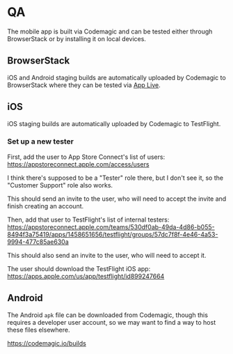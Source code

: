 # QA

The mobile app is built via Codemagic and can be tested either through BrowserStack
or by installing it on local devices.


## BrowserStack

iOS and Android staging builds are automatically uploaded by Codemagic to BrowserStack
where they can be tested via [App Live](https://app-live.browserstack.com/).


## iOS

iOS staging builds are automatically uploaded by Codemagic to TestFlight.

### Set up a new tester

First, add the user to App Store Connect's list of users:
https://appstoreconnect.apple.com/access/users

I think there's supposed to be a "Tester" role there, but I don't see it, so the
"Customer Support" role also works.

This should send an invite to the user, who will need to accept the invite and
finish creating an account.

Then, add that user to TestFlight's list of internal testers:
https://appstoreconnect.apple.com/teams/530df0ab-49da-4d86-b055-8494f3a75419/apps/1458651656/testflight/groups/57dc7f8f-4e46-4a53-9994-477c85ae630a

This should also send an invite to the user, who will need to accept it.

The user should download the TestFlight iOS app:
https://apps.apple.com/us/app/testflight/id899247664


## Android

The Android `apk` file can be downloaded from Codemagic, though this requires a
developer user account, so we may want to find a way to host these files elsewhere.

https://codemagic.io/builds
